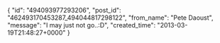  {
   "id": "494093977293206",
   "post_id": "462493170453287_494044817298122",
   "from_name": "Pete Daoust",
   "message": "I may just not go..:D",
   "created_time": "2013-03-19T21:48:27+0000"
 }

